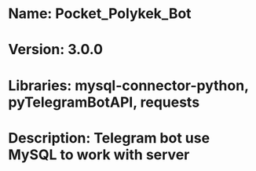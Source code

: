 # Name: Pocket_Polykek_Bot

# Version: 3.0.0

# Libraries: mysql-connector-python, pyTelegramBotAPI, requests

# Description: Telegram bot use MySQL to work with server
